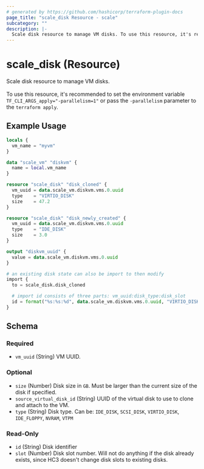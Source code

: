 ```yaml
---
# generated by https://github.com/hashicorp/terraform-plugin-docs
page_title: "scale_disk Resource - scale"
subcategory: ""
description: |-
  Scale disk resource to manage VM disks. To use this resource, it's recommended to set the environment variable TF_CLI_ARGS_apply="-parallelism=1" or pass the -parallelism parameter to the terraform apply.
---
```


# scale_disk (Resource)

Scale disk resource to manage VM disks. <br><br>To use this resource, it's recommended to set the environment variable `TF_CLI_ARGS_apply="-parallelism=1"` or pass the `-parallelism` parameter to the `terraform apply`.

## Example Usage

```terraform
locals {
  vm_name = "myvm"
}

data "scale_vm" "diskvm" {
  name = local.vm_name
}

resource "scale_disk" "disk_cloned" {
  vm_uuid = data.scale_vm.diskvm.vms.0.uuid
  type    = "VIRTIO_DISK"
  size    = 47.2
}

resource "scale_disk" "disk_newly_created" {
  vm_uuid = data.scale_vm.diskvm.vms.0.uuid
  type    = "IDE_DISK"
  size    = 3.0
}

output "diskvm_uuid" {
  value = data.scale_vm.diskvm.vms.0.uuid
}

# an existing disk state can also be import to then modify
import {
  to = scale_disk.disk_cloned

  # import id consists of three parts: vm_uuid:disk_type:disk_slot
  id = format("%s:%s:%d", data.scale_vm.diskvm.vms.0.uuid, "VIRTIO_DISK", 1)
}
```

<!-- schema generated by tfplugindocs -->
## Schema

### Required

- `vm_uuid` (String) VM UUID.

### Optional

- `size` (Number) Disk size in `GB`. Must be larger than the current size of the disk if specified.
- `source_virtual_disk_id` (String) UUID of the virtual disk to use to clone and attach to the VM.
- `type` (String) Disk type. Can be: `IDE_DISK`, `SCSI_DISK`, `VIRTIO_DISK`, `IDE_FLOPPY`, `NVRAM`, `VTPM`

### Read-Only

- `id` (String) Disk identifier
- `slot` (Number) Disk slot number. Will not do anything if the disk already exists, since HC3 doesn't change disk slots to existing disks.
